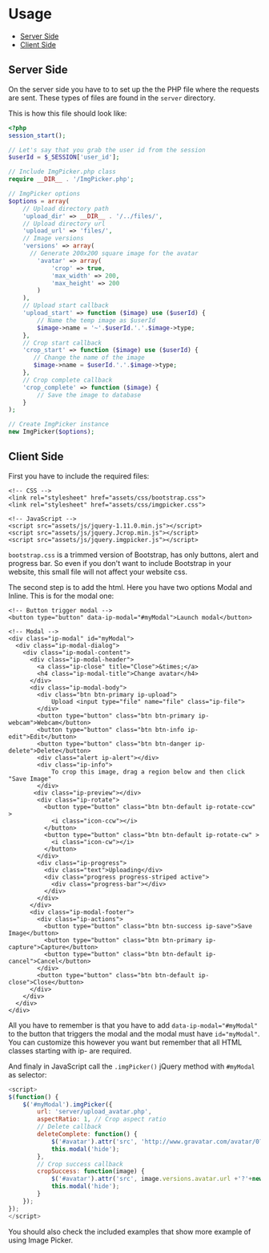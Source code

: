 # Usage

- [Server Side](#server-side)
- [Client Side](#client-side)

## Server Side

On the server side you have to to set up the the PHP file where the requests are sent. These types of files are found in the `server` directory. 

This is how this file should look like:

```php
<?php
session_start();

// Let's say that you grab the user id from the session
$userId = $_SESSION['user_id'];

// Include ImgPicker.php class
require __DIR__ . '/ImgPicker.php';

// ImgPicker options
$options = array(
    // Upload directory path
    'upload_dir' => __DIR__ . '/../files/',
    // Upload directory url
    'upload_url' => 'files/',
    // Image versions
    'versions' => array(
      // Generate 200x200 square image for the avatar
        'avatar' => array(
            'crop' => true,
            'max_width' => 200,
            'max_height' => 200
        )
    ),
    // Upload start callback
    'upload_start' => function ($image) use ($userId) {
        // Name the temp image as $userId
        $image->name = '~'.$userId.'.'.$image->type; 
    },
    // Crop start callback
    'crop_start' => function ($image) use ($userId) {
       // Change the name of the image
       $image->name = $userId.'.'.$image->type;
    },
    // Crop complete callback
    'crop_complete' => function ($image) {
        // Save the image to database
    }
);

// Create ImgPicker instance
new ImgPicker($options);
```

## Client Side

First you have to include the required files:

```markup
<!-- CSS -->
<link rel="stylesheet" href="assets/css/bootstrap.css">
<link rel="stylesheet" href="assets/css/imgpicker.css">

<!-- JavaScript -->
<script src="assets/js/jquery-1.11.0.min.js"></script>
<script src="assets/js/jquery.Jcrop.min.js"></script>
<script src="assets/js/jquery.imgpicker.js"></script>
```

`bootstrap.css` is a trimmed version of Bootstrap, has only buttons, alert and progress bar. So even if you don't want to include Bootstrap in your website, this small file will not affect your website css.

The second step is to add the html. Here you have two options Modal and Inline. This is for the modal one:

```markup
<!-- Button trigger modal -->
<button type="button" data-ip-modal="#myModal">Launch modal</button>

<!-- Modal -->
<div class="ip-modal" id="myModal">
  <div class="ip-modal-dialog">
    <div class="ip-modal-content">
      <div class="ip-modal-header">
        <a class="ip-close" title="Close">&times;</a>
        <h4 class="ip-modal-title">Change avatar</h4>
      </div>
      <div class="ip-modal-body">
        <div class="btn btn-primary ip-upload">
            Upload <input type="file" name="file" class="ip-file">
        </div>
        <button type="button" class="btn btn-primary ip-webcam">Webcam</button>
        <button type="button" class="btn btn-info ip-edit">Edit</button>
        <button type="button" class="btn btn-danger ip-delete">Delete</button>
        <div class="alert ip-alert"></div>
        <div class="ip-info">
            To crop this image, drag a region below and then click "Save Image"
        </div>
       <div class="ip-preview"></div>
        <div class="ip-rotate">
          <button type="button" class="btn btn-default ip-rotate-ccw" >
            <i class="icon-ccw"></i>
          </button>
          <button type="button" class="btn btn-default ip-rotate-cw" >
            <i class="icon-cw"></i>
          </button>
        </div>
        <div class="ip-progress">
          <div class="text">Uploading</div>
          <div class="progress progress-striped active">
            <div class="progress-bar"></div>
          </div>
        </div>
      </div>
      <div class="ip-modal-footer">
        <div class="ip-actions">
          <button type="button" class="btn btn-success ip-save">Save Image</button>
          <button type="button" class="btn btn-primary ip-capture">Capture</button>
          <button type="button" class="btn btn-default ip-cancel">Cancel</button>
        </div>
        <button type="button" class="btn btn-default ip-close">Close</button>
      </div>
    </div>
  </div>
</div>
```

All you have to remember is that you have to add `data-ip-modal="#myModal"` to the button that triggers the modal and the modal must have `id="myModal"`. 
You can customize this however you want but remember that all HTML classes starting with ip- are required.

And finaly in JavaScript call the `.imgPicker()` jQuery method with `#myModal` as selector:


```javascript
<script>
$(function() {
    $('#myModal').imgPicker({
        url: 'server/upload_avatar.php',
        aspectRatio: 1, // Crop aspect ratio
        // Delete callback
        deleteComplete: function() {
            $('#avatar').attr('src', 'http://www.gravatar.com/avatar/0?d=mm&s=150');
            this.modal('hide');
        },
        // Crop success callback
        cropSuccess: function(image) {
            $('#avatar').attr('src', image.versions.avatar.url +'?'+new Date().getTime());
            this.modal('hide');
        }
    });
});
</script>
```

You should also check the included examples that show more example of using Image Picker.
